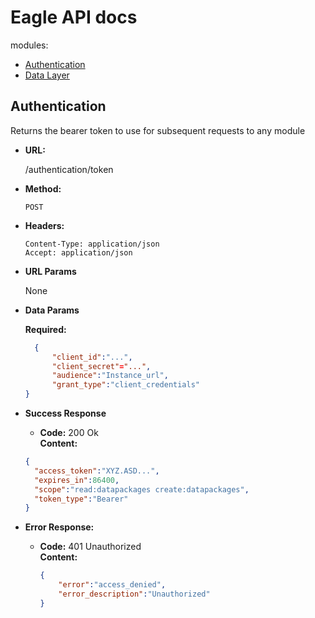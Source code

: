 # Eagle API docs
modules:

* [Authentication](#authentication)
* [Data Layer](docs/data-layer/api.md)

## Authentication
Returns the bearer token to use for subsequent requests to any module

* **URL:**

  /authentication/token

* **Method:**

  `POST`

* **Headers:**

  ```
  Content-Type: application/json
  Accept: application/json
  ```

* **URL Params**

  None

* **Data Params**

  **Required:**

  ```json
	{
		"client_id":"...",
		"client_secret"="...",
		"audience":"Instance_url",
		"grant_type":"client_credentials"
  }
  ```

* **Success Response**

  * **Code:** 200 Ok  
  	 **Content:**

  ```json
  {
    "access_token":"XYZ.ASD...",
    "expires_in":86400,
    "scope":"read:datapackages create:datapackages",
    "token_type":"Bearer"
  }
  ```

* **Error Response:**

  * **Code:** 401 Unauthorized  
    **Content:**

    ```json
    {
    	"error":"access_denied",
    	"error_description":"Unauthorized"
    }
    ```
